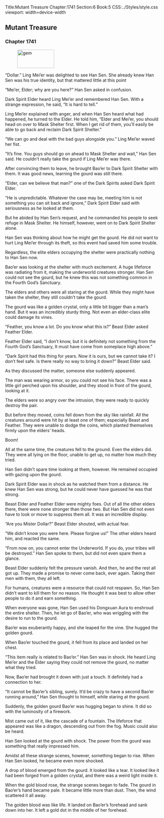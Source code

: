 Title:Mutant Treasure 
Chapter:1741 
Section:6 
Book:5 
CSS:../Styles/style.css 
viewport: width=device-width
  
## Mutant Treasure
### Chapter 1741
  
<figure>
	<img src="../Images/gem.gif" alt="gem" id="gem" width="120" height="60" />
</figure>
  

  
“Dollar.” Ling Mei’er was delighted to see Han Sen. She already knew Han Sen was his true identity, but that mattered little at this point

“Mei’er, Elder; why are you here?” Han Sen asked in confusion.

Dark Spirit Elder heard Ling Mei’er and remembered Han Sen. With a strange expression, he said, “It is hard to tell.”

Ling Mei’er explained with anger, and when Han Sen heard what had happened, he turned to the Elder. He told him, “Elder and Mei’er, you should head on over to Mask Shelter first. When I get rid of them, you’ll easily be able to go back and reclaim Dark Spirit Shelter.”

“We can go and deal with the bad guys alongside you.” Ling Mei’er waved her fist.

“It’s fine. You guys should go on ahead to Mask Shelter and wait,” Han Sen said. He couldn’t really take the gourd if Ling Mei’er was there.

After convincing them to leave, he brought Bao’er to Dark Spirit Shelter with them. It was good news, learning the gourd was still there.

“Elder, can we believe that man?” one of the Dark Spirits asked Dark Spirit Elder.

“He is unpredictable. Whatever the case may be, meeting him is not something you can sit back and ignore,” Dark Spirit Elder said with seriousness as he looked at them.

But he abided by Han Sen’s request, and he commanded his people to seek refuge in Mask Shelter. He himself, however, went on to Dark Spirit Shelter alone.

Han Sen was thinking about how he might get the gourd. He did not want to hurt Ling Mei’er through its theft, so this event had saved him some trouble.

Regardless, the elite elders occupying the shelter were practically nothing to Han Sen now.

Bao’er was looking at the shelter with much excitement. A huge lifeforce was radiating from it, making the underworld creatures stronger. Han Sen could not see the gourd, but he knew this was not something common in the Fourth God’s Sanctuary.

The elders and others were all staring at the gourd. While they might have taken the shelter, they still couldn’t take the gourd.

The gourd was like a golden crystal, only a little bit bigger than a man’s hand. But it was an incredibly sturdy thing. Not even an elder-class elite could damage its vines.

“Feather, you know a lot. Do you know what this is?” Beast Elder asked Feather Elder.

Feather Elder said, “I don’t know, but it is definitely not something from the Fourth God’s Sanctuary, It must have come from someplace high above.”

“Dark Spirit had this thing for years. Now it is ours, but we cannot take it? I don’t feel safe. Is there really no way to bring it down?” Beast Elder said.

As they discussed the matter, someone else suddenly appeared.

The man was wearing armor, so you could not see his face. There was a little girl perched upon his shoulder, and they stood in front of the gourd, looking at it.

The elders were so angry over the intrusion, they were ready to quickly destroy the pair.

But before they moved, coins fell down from the sky like rainfall. All the creatures around were hit by at least one of them; especially Beast and Feather. They were unable to dodge the coins, which planted themselves firmly upon the elders’ heads.

Boom!

All at the same time, the creatures fell to the ground. Even the elders did. They were all lying on the floor, unable to get up, no matter how much they tried.

Han Sen didn’t spare time looking at them, however. He remained occupied with gazing upon the gourd.

Dark Spirit Elder was in shock as he watched them from a distance. He knew Han Sen was strong, but he could never have guessed he was that strong.

Beast Elder and Feather Elder were mighty foes. Out of all the other elders there, there were none stronger than those two. But Han Sen did not even have to look or move to suppress them all. It was an incredible display.

“Are you Mister Dollar?” Beast Elder shouted, with actual fear.

“We didn’t know you were here. Please forgive us!” The other elders heard him, and reacted the same.

“From now on, you cannot enter the Underworld. If you do, your tribes will be destroyed.” Han Sen spoke to them, but did not even spare them a glance.

Beast Elder suddenly felt the pressure vanish. And then, he and the rest all got up. They made a promise to never come back, ever again. Taking their men with them, they all left.

For humans, creatures were a resource that could not respawn. So, Han Sen didn’t want to kill them for no reason. He thought it was best to allow other people to do it and earn something.

When everyone was gone, Han Sen used his Dongxuan Aura to enshroud the entire shelter. Then, he let go of Bao’er, who was wriggling with the desire to run to the gourd.

Bao’er was exuberantly happy, and she leaped for the vine. She hugged the golden gourd.

When Bao’er touched the gourd, it fell from its place and landed on her chest.

“This item really is related to Bao’er.” Han Sen was in shock. He heard Ling Mei’er and the Elder saying they could not remove the gourd, no matter what they tried.

Now, Bao’er had brought it down with just a touch. It definitely had a connection to her.

“It cannot be Bao’er’s sibling, surely. It’d be crazy to have a second Bao’er running around,” Han Sen thought to himself, while staring at the gourd.

Suddenly, the golden gourd Bao’er was hugging began to shine. It did so with the luminosity of a firework.

Mist came out of it, like the cascade of a fountain. The lifeforce that appeared was like a dragon, descending out from the fog. Music could also be heard.

Han Sen looked at the gourd with shock. The power from the gourd was something that really impressed him.

Amidst all these strange scenes, however, something began to rise. When Han Sen looked, he became even more shocked.

A drop of blood emerged from the gourd. It looked like a tear. It looked like it had been forged from a golden crystal, and there was a weird light inside it.

When the gold blood rose, the strange scenes began to fade. The gourd in Bao’er’s hand became pale. It became little more than dust. Then, the wind scattered it all away.

The golden blood was like life. It landed on Bao’er’s forehead and sank down into her. It left a gold dot in the middle of her forehead.